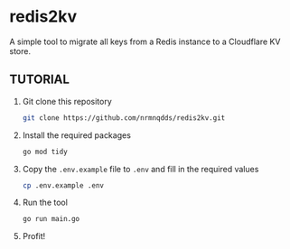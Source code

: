 redis2kv
========

A simple tool to migrate all keys from a Redis instance to a Cloudflare KV store.

TUTORIAL
--------

1.	Git clone this repository

	```bash
	git clone https://github.com/nrmnqdds/redis2kv.git
	```

2.	Install the required packages

	```bash
	go mod tidy
	```

3.	Copy the `.env.example` file to `.env` and fill in the required values

	```bash
	cp .env.example .env
	```

4.	Run the tool

	```bash
	go run main.go
	```

5.	Profit!

